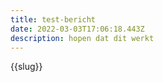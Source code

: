```yaml
---
title: test-bericht
date: 2022-03-03T17:06:18.443Z
description: hopen dat dit werkt
---
```

{{slug}}